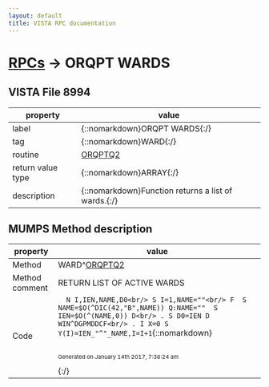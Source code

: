 ```yaml
---
layout: default
title: VISTA RPC documentation
---
```




# [RPCs](TableOfContent.md) &#8594; ORQPT WARDS 


 ## VISTA File 8994 


 property | value 
--- | --- 
 label | {::nomarkdown}ORQPT WARDS{:/}
 tag | {::nomarkdown}WARD{:/}
 routine | [ORQPTQ2](http://code.osehra.org/dox/Routine_ORQPTQ2_source.html)
 return value type | {::nomarkdown}ARRAY{:/}
 description | {::nomarkdown}Function returns a list of wards.{:/}


## MUMPS Method description

 property | value 
 --- | --- 
 Method | WARD^[ORQPTQ2](http://code.osehra.org/dox/Routine_ORQPTQ2_source.html)
 Method comment | RETURN LIST OF ACTIVE WARDS
 Code | ```  N I,IEN,NAME,D0<br/> S I=1,NAME=""<br/> F  S NAME=$O(^DIC(42,"B",NAME)) Q:NAME=""  S IEN=$O(^(NAME,0)) D<br/> . S D0=IEN D WIN^DGPMDDCF<br/> . I X=0 S Y(I)=IEN_"^"_NAME,I=I+1```{::nomarkdown} <br/><br/><p style="font-size: 11px">Generated on January 14th 2017, 7:36:24 am</p>{:/}